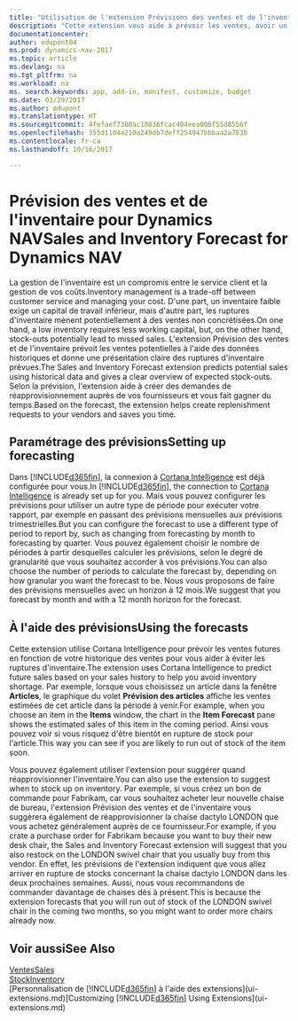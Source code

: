 ```yaml
---
title: "Utilisation de l'extension Prévisions des ventes et de l'inventaire pour gérer l'inventaire"
description: "Cette extension vous aide à prévoir les ventes, avoir un aperçu clair des ruptures de stock prévues, et même de vous aider à créer des demandes de réapprovisionnement aux fournisseurs."
documentationcenter: 
author: edupont04
ms.prod: dynamics-nav-2017
ms.topic: article
ms.devlang: na
ms.tgt_pltfrm: na
ms.workload: na
ms. search.keywords: app, add-in, manifest, customize, budget
ms.date: 03/29/2017
ms.author: edupont
ms.translationtype: HT
ms.sourcegitcommit: 4fefaef7380ac10836fcac404eea006f55d8556f
ms.openlocfilehash: 355d1104a210a249db7deff254947bbbaa2a783b
ms.contentlocale: fr-ca
ms.lasthandoff: 10/16/2017

---
```

# <a name="sales-and-inventory-forecast-for-dynamics-nav"></a><span data-ttu-id="72c28-103">Prévision des ventes et de l'inventaire pour Dynamics NAV</span><span class="sxs-lookup"><span data-stu-id="72c28-103">Sales and Inventory Forecast for Dynamics NAV</span></span>
<span data-ttu-id="72c28-104">La gestion de l'inventaire est un compromis entre le service client et la gestion de vos coûts.</span><span class="sxs-lookup"><span data-stu-id="72c28-104">Inventory management is a trade-off between customer service and managing your cost.</span></span> <span data-ttu-id="72c28-105">D'une part, un inventaire faible exige un capital de travail inférieur, mais d'autre part, les ruptures d'inventaire mènent potentiellement à des ventes non concrétisées.</span><span class="sxs-lookup"><span data-stu-id="72c28-105">On one hand, a low inventory requires less working capital, but, on the other hand, stock-outs potentially lead to missed sales.</span></span> <span data-ttu-id="72c28-106">L'extension Prévision des ventes et de l'inventaire prévoit les ventes potentielles à l'aide des données historiques et donne une présentation claire des ruptures d'inventaire prévues.</span><span class="sxs-lookup"><span data-stu-id="72c28-106">The Sales and Inventory Forecast extension predicts potential sales using historical data and gives a clear overview of expected stock-outs.</span></span> <span data-ttu-id="72c28-107">Selon la prévision, l'extension aide à créer des demandes de réapprovisionnement auprès de vos fournisseurs et vous fait gagner du temps.</span><span class="sxs-lookup"><span data-stu-id="72c28-107">Based on the forecast, the extension helps create replenishment requests to your vendors and saves you time.</span></span>  

## <a name="setting-up-forecasting"></a><span data-ttu-id="72c28-108">Paramétrage des prévisions</span><span class="sxs-lookup"><span data-stu-id="72c28-108">Setting up forecasting</span></span>
<span data-ttu-id="72c28-109">Dans [!INCLUDE[d365fin](includes/d365fin_md.md)], la connexion à [Cortana Intelligence](https://www.microsoft.com/en-us/cloud-platform/what-is-cortana-intelligence-suite) est déjà configurée pour vous.</span><span class="sxs-lookup"><span data-stu-id="72c28-109">In [!INCLUDE[d365fin](includes/d365fin_md.md)], the connection to [Cortana Intelligence](https://www.microsoft.com/en-us/cloud-platform/what-is-cortana-intelligence-suite) is already set up for you.</span></span> <span data-ttu-id="72c28-110">Mais vous pouvez configurer les prévisions pour utiliser un autre type de période pour exécuter votre rapport, par exemple en passant des prévisions mensuelles aux prévisions trimestrielles.</span><span class="sxs-lookup"><span data-stu-id="72c28-110">But you can configure the forecast to use a different type of period to report by, such as changing from forecasting by month to forecasting by quarter.</span></span> <span data-ttu-id="72c28-111">Vous pouvez également choisir le nombre de périodes à partir desquelles calculer les prévisions, selon le degré de granularité que vous souhaitez accorder à vos prévisions.</span><span class="sxs-lookup"><span data-stu-id="72c28-111">You can also choose the number of periods to calculate the forecast by, depending on how granular you want the forecast to be.</span></span> <span data-ttu-id="72c28-112">Nous vous proposons de faire des prévisions mensuelles avec un horizon à 12 mois.</span><span class="sxs-lookup"><span data-stu-id="72c28-112">We suggest that you forecast by month and with a 12 month horizon for the forecast.</span></span>  

## <a name="using-the-forecasts"></a><span data-ttu-id="72c28-113">À l'aide des prévisions</span><span class="sxs-lookup"><span data-stu-id="72c28-113">Using the forecasts</span></span>
<span data-ttu-id="72c28-114">Cette extension utilise Cortana Intelligence pour prévoir les ventes futures en fonction de votre historique des ventes pour vous aider à éviter les ruptures d'inventaire.</span><span class="sxs-lookup"><span data-stu-id="72c28-114">The extension uses Cortana Intelligence to predict future sales based on your sales history to help you avoid inventory shortage.</span></span> <span data-ttu-id="72c28-115">Par exemple, lorsque vous choisissez un article dans la fenêtre **Articles**, le graphique du volet **Prévision des articles** affiche les ventes estimées de cet article dans la période à venir.</span><span class="sxs-lookup"><span data-stu-id="72c28-115">For example, when you choose an item in the **Items** window, the chart in the **Item Forecast** pane shows the estimated sales of this item in the coming period.</span></span> <span data-ttu-id="72c28-116">Ainsi vous pouvez voir si vous risquez d'être bientôt en rupture de stock pour l'article.</span><span class="sxs-lookup"><span data-stu-id="72c28-116">This way you can see if you are likely to run out of stock of the item soon.</span></span>  

<span data-ttu-id="72c28-117">Vous pouvez également utiliser l'extension pour suggérer quand réapprovisionner l'inventaire.</span><span class="sxs-lookup"><span data-stu-id="72c28-117">You can also use the extension to suggest when to stock up on inventory.</span></span> <span data-ttu-id="72c28-118">Par exemple, si vous créez un bon de commande pour Fabrikam, car vous souhaitez acheter leur nouvelle chaise de bureau, l'extension Prévision des ventes et de l'inventaire vous suggèrera également de réapprovisionner la chaise dactylo LONDON que vous achetez généralement auprès de ce fournisseur.</span><span class="sxs-lookup"><span data-stu-id="72c28-118">For example, if you crate a purchase order for Fabrikam because you want to buy their new desk chair, the Sales and Inventory Forecast extension will suggest that you also restock on the LONDON swivel chair that you usually buy from this vendor.</span></span> <span data-ttu-id="72c28-119">En effet, les prévisions de l'extension indiquent que vous allez arriver en rupture de stocks concernant la chaise dactylo LONDON dans les deux prochaines semaines. Aussi, nous vous recommandons de commander davantage de chaises dès à présent.</span><span class="sxs-lookup"><span data-stu-id="72c28-119">This is because the extension forecasts that you will run out of stock of the LONDON swivel chair in the coming two months, so you might want to order more chairs already now.</span></span>  

## <a name="see-also"></a><span data-ttu-id="72c28-120">Voir aussi</span><span class="sxs-lookup"><span data-stu-id="72c28-120">See Also</span></span>
[<span data-ttu-id="72c28-121">Ventes</span><span class="sxs-lookup"><span data-stu-id="72c28-121">Sales</span></span>](sales-manage-sales.md)  
[<span data-ttu-id="72c28-122">Stock</span><span class="sxs-lookup"><span data-stu-id="72c28-122">Inventory</span></span>](inventory-manage-inventory.md)  
<span data-ttu-id="72c28-123">[Personnalisation de [!INCLUDE[d365fin](includes/d365fin_md.md)] à l'aide des extensions](ui-extensions.md)</span><span class="sxs-lookup"><span data-stu-id="72c28-123">[Customizing [!INCLUDE[d365fin](includes/d365fin_md.md)] Using Extensions](ui-extensions.md)</span></span>  

